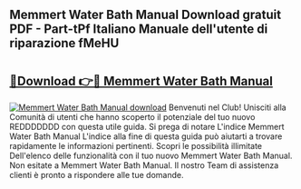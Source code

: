## Memmert Water Bath Manual Download gratuit PDF - Part-tPf Italiano Manuale dell'utente di riparazione fMeHU

# <h2><a href="http://dfbrcun.blite.top/?on=Memmert+Water+Bath+Manual">🔗Download 👉🔴 Memmert Water Bath Manual</a></h2>

[![Memmert Water Bath Manual download](https://i.imgur.com/lujVjoI.png)](http://dfbrcun.blite.top/?on=Memmert+Water+Bath+Manual)
Benvenuti nel Club! Unisciti alla Comunità di utenti che hanno scoperto il potenziale del tuo nuovo REDDDDDDD con questa utile guida. Si prega di notare L'indice Memmert Water Bath Manual L'indice alla fine di questa guida può aiutarti a trovare rapidamente le informazioni pertinenti. Scopri le possibilità illimitate Dell'elenco delle funzionalità con il tuo nuovo Memmert Water Bath Manual. Non esitate a Memmert Water Bath Manual. Il nostro Team di assistenza clienti è pronto a rispondere alle tue domande.
